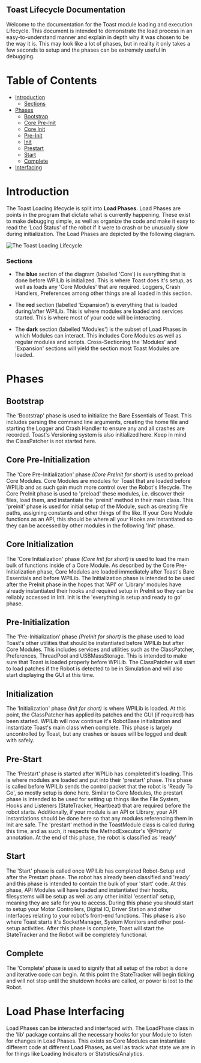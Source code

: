 Toast Lifecycle Documentation
-----
Welcome to the documentation for the Toast module loading and execution Lifecycle. This document is intended to demonstrate the load process in an easy-to-understand manner and explain in depth why it was chosen to be the way it is. This may look like a lot of phases, but in reality it only takes a few seconds to setup and the phases can be extremely useful in debugging.

# Table of Contents
- [Introduction](#introduction)
  - [Sections](#sections)
- [Phases](#phases)
  - [Bootstrap](#bootstrap)
  - [Core Pre-Init](#core-pre-initialization)
  - [Core Init](#core-initialization)
  - [Pre-Init](#pre-initialization)
  - [Init](#initialization)
  - [Prestart](#pre-start)
  - [Start](#start)
  - [Complete](#complete)
- [Interfacing](#load-phase-interfacing)

# Introduction
The Toast Loading lifecycle is split into **Load Phases.** Load Phases are points in the program that dictate what is currently happening. These exist to make debugging simple, as well as organize the code and make it easy to read the 'Load Status' of the robot if it were to crash or be unusually slow during initialization. The Load Phases are depicted by the following diagram.

![The Toast Loading Lifecycle](https://raw.githubusercontent.com/Open-RIO/ToastAPI/master/doc/resources/lifecycle.png)

### Sections
  - The **blue** section of the diagram (labelled 'Core') is everything that is done before WPILib is initialized. This is where Toast does it's setup, as well as loads any 'Core Modules' that are required. Loggers, Crash Handlers, Preferences among other things are all loaded in this section.
  - The **red** section (labelled 'Expansion') is everything that is loaded during/after WPILib. This is where modules are loaded and services started. This is where most of your code will be interacting.

  - The **dark** section (labelled 'Modules') is the subset of Load Phases in which Modules can interact. This includes Core Modules as well as regular modules and scripts. Cross-Sectioning the 'Modules' and 'Expansion' sections will yield the section most Toast Modules are loaded.

# Phases

## Bootstrap
The 'Bootstrap' phase is used to initialize the Bare Essentials of Toast. This includes parsing the command line arguments, creating the home file and starting the Logger and Crash Handler to ensure any and all crashes are recorded. Toast's Versioning system is also initialized here. Keep in mind the ClassPatcher is not started here.  

## Core Pre-Initialization
The 'Core Pre-Initialization' phase *(Core PreInit for short)* is used to preload Core Modules. Core Modules are modules for Toast that are loaded before WPILib and as such gain much more control over the Robot's lifecycle. The Core PreInit phase is used to 'preload' these modules, i.e. discover their files, load them, and instantiate the 'preinit' method in their main class. This 'preinit' phase is used for initial setup of the Module, such as creating file paths, assigning constants and other things of the like. If your Core Module functions as an API, this should be where all your Hooks are instantiated so they can be accessed by other modules in the following 'Init' phase.  

## Core Initialization
The 'Core Initialization' phase *(Core Init for short)* is used to load the main bulk of functions inside of a Core Module. As described by the Core Pre-Initialization phase, Core Modules are loaded immediately after Toast's Bare Essentials and before WPILib. The Initialization phase is intended to be used after the PreInit phase in the hopes that 'API' or 'Library' modules have already instantiated their hooks and required setup in PreInit so they can be reliably accessed in Init. Init is the 'everything is setup and ready to go' phase.  

## Pre-Initialization
The 'Pre-Initialization' phase *(PreInit for short)* is the phase used to load Toast's other utilities that should be instantiated before WPILib but after Core Modules. This includes services and utilities such as the ClassPatcher, Preferences, ThreadPool and USBMassStorage. This is intended to make sure that Toast is loaded properly before WPILib. The ClassPatcher will start to load patches if the Robot is detected to be in Simulation and will also start displaying the GUI at this time.  

## Initialization
The 'Initialization' phase *(Init for short)* is where WPILib is loaded. At this point, the ClassPatcher has applied its patches and the GUI (if required) has been started. WPILib will now continue it's RobotBase initialization and instantiate Toast's main class when complete. This phase is largely uncontrolled by Toast, but any crashes or issues will be logged and dealt with safely.  

## Pre-Start
The 'Prestart' phase is started after WPILib has completed it's loading. This is where modules are loaded and put into their 'prestart' phase. This phase is called before WPILib sends the control packet that the robot is 'Ready To Go', so mostly setup is done here. Similar to Core Modules, the prestart phase is intended to be used for setting up things like the File System, Hooks and Listeners (StateTracker, Heartbeat) that are required before the robot starts. Additionally, if your module is an API or Library, your API instantiations should be done here so that any modules referencing them in Init are safe. The 'prestart' method in the ToastModule class is called during this time, and as such, it respects the MethodExecutor's '@Priority' annotation. At the end of this phase, the robot is classified as 'ready'  

## Start
The 'Start' phase is called once WPILib has completed Robot-Setup and after the Prestart phase. The robot has already been classified and 'ready' and this phase is intended to contain the bulk of your 'start' code. At this phase, API Modules will have loaded and instantiated their hooks, filesystems will be setup as well as any other initial 'essential' setup, meaning they are safe for you to access. During this phase you should start to setup your Motor Controllers, Digital IO, Driver Station and other interfaces relating to your robot's front-end functions. This phase is also where Toast starts it's SocketManager, System Monitors and other post-setup activities. After this phase is complete, Toast will start the StateTracker and the Robot will be completely functional.  

## Complete
The 'Complete' phase is used to signify that all setup of the robot is done and iterative code can begin. At this point the StateTracker will begin ticking and will not stop until the shutdown hooks are called, or power is lost to the Robot.

# Load Phase Interfacing
Load Phases can be interacted and interfaced with. The LoadPhase class in the 'lib' package contains all the necessary hooks for your Module to listen for changes in Load Phases. This exists so Core Modules can instantiate different code at different Load Phases, as well as track what state we are in for things like Loading Indicators or Statistics/Analytics.
